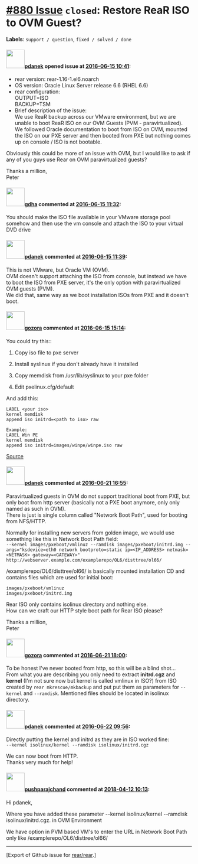 [\#880 Issue](https://github.com/rear/rear/issues/880) `closed`: Restore ReaR ISO to OVM Guest?
===============================================================================================

**Labels**: `support / question`, `fixed / solved / done`

#### <img src="https://avatars.githubusercontent.com/u/19947508?v=4" width="50">[pdanek](https://github.com/pdanek) opened issue at [2016-06-15 10:41](https://github.com/rear/rear/issues/880):

-   rear version: rear-1.16-1.el6.noarch
-   OS version: Oracle Linux Server release 6.6 (RHEL 6.6)
-   rear configuration:  
    OUTPUT=ISO  
    BACKUP=TSM
-   Brief description of the issue:  
    We use ReaR backup across our VMware environment, but we are unable
    to boot ReaR ISO on our OVM Guests (PVM - paravirtualized).  
    We followed Oracle documentation to boot from ISO on OVM, mounted
    the ISO on our PXE server and then booted from PXE but nothing comes
    up on console / ISO is not bootable.

Obviously this could be more of an issue with OVM, but I would like to
ask if any of you guys use Rear on OVM paravirtualized guests?

Thanks a million,  
Peter

#### <img src="https://avatars.githubusercontent.com/u/888633?u=cdaeb31efcc0048d3619651aa18dd4b76e636b21&v=4" width="50">[gdha](https://github.com/gdha) commented at [2016-06-15 11:32](https://github.com/rear/rear/issues/880#issuecomment-226161400):

You should make the ISO file available in your VMware storage pool
somehow and then use the vm console and attach the ISO to your virtual
DVD drive

#### <img src="https://avatars.githubusercontent.com/u/19947508?v=4" width="50">[pdanek](https://github.com/pdanek) commented at [2016-06-15 11:39](https://github.com/rear/rear/issues/880#issuecomment-226162659):

This is not VMware, but Oracle VM (OVM).  
OVM doesn't support attaching the ISO from console, but instead we have
to boot the ISO from PXE server, it's the only option with
paravirtualized OVM guests (PVM).  
We did that, same way as we boot installation ISOs from PXE and it
doesn't boot.

#### <img src="https://avatars.githubusercontent.com/u/12116358?u=1c5ba9dcee5ca3082f03029a7fbe647efd30eb49&v=4" width="50">[gozora](https://github.com/gozora) commented at [2016-06-15 15:14](https://github.com/rear/rear/issues/880#issuecomment-226219341):

You could try this::

1.  Copy iso file to pxe server

2.  Install syslinux if you don't already have it installed

3.  Copy memdisk from /usr/lib/syslinux to your pxe folder

4.  Edit pxelinux.cfg/default

And add this:

    LABEL <your iso>
    kernel memdisk
    append iso initrd=<path to iso> raw

    Example:
    LABEL Win PE
    kernel memdisk
    append iso initrd=images/winpe/winpe.iso raw

[Source](http://ubuntuforums.org/showthread.php?t=1123054)

#### <img src="https://avatars.githubusercontent.com/u/19947508?v=4" width="50">[pdanek](https://github.com/pdanek) commented at [2016-06-21 16:55](https://github.com/rear/rear/issues/880#issuecomment-227502725):

Paravirtualized guests in OVM do not support traditional boot from PXE,
but only boot from http server (basically not a PXE boot anymore, only
only named as such in OVM).  
There is just is single column called "Network Boot Path", used for
booting from NFS/HTTP.

Normally for installing new servers from golden image, we would use
something like this in Network Boot Path field:  
`--kernel images/pxeboot/vmlinuz --ramdisk images/pxeboot/initrd.img --args="ksdevice=eth0 network bootproto=static ip=<IP_ADDRESS> netmask=<NETMASK> gateway=<GATEWAY>" http://webserver.example.com/examplerepo/OL6/disttree/ol66/`

/examplerepo/OL6/disttree/ol66/ is basically mounted installation CD and
contains files which are used for initial boot:

    images/pxeboot/vmlinuz
    images/pxeboot/initrd.img

Rear ISO only contains isolinux directory and nothing else.  
How can we craft our HTTP style boot path for Rear ISO please?

Thanks a million,  
Peter

#### <img src="https://avatars.githubusercontent.com/u/12116358?u=1c5ba9dcee5ca3082f03029a7fbe647efd30eb49&v=4" width="50">[gozora](https://github.com/gozora) commented at [2016-06-21 18:00](https://github.com/rear/rear/issues/880#issuecomment-227521348):

To be honest I've never booted from http, so this will be a blind
shot...  
From what you are describing you only need to extract **initrd.cgz** and
**kernel** (I'm not sure now but kernel is called vmlinux in ISO?) from
ISO created by `rear mkrescue/mkbackup` and put put them as parameters
for `--kernel` and `--ramdisk`. Mentioned files should be located in
isolinux directory.

#### <img src="https://avatars.githubusercontent.com/u/19947508?v=4" width="50">[pdanek](https://github.com/pdanek) commented at [2016-06-22 09:56](https://github.com/rear/rear/issues/880#issuecomment-227697782):

Directly putting the kernel and initrd as they are in ISO worked fine:  
`--kernel isolinux/kernel --ramdisk isolinux/initrd.cgz`

We can now boot from HTTP.  
Thanks very much for help!

#### <img src="https://avatars.githubusercontent.com/u/38316749?v=4" width="50">[pushparajchand](https://github.com/pushparajchand) commented at [2018-04-12 10:13](https://github.com/rear/rear/issues/880#issuecomment-380751195):

Hi pdanek,

Where you have added these parameter --kernel isolinux/kernel --ramdisk
isolinux/initrd.cgz. in OVM Environment

We have option in PVM based VM's to enter the URL in Network Boot Path
only like /examplerepo/OL6/disttree/ol66/

------------------------------------------------------------------------

\[Export of Github issue for
[rear/rear](https://github.com/rear/rear).\]
